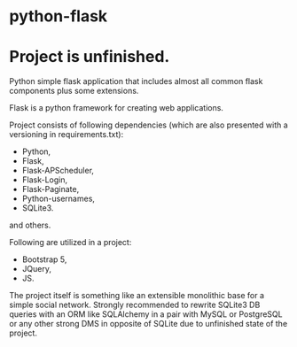 # python-flask
# Project is unfinished.

Python simple flask application that includes almost all common flask components plus some extensions.

Flask is a python framework for creating web applications.

Project consists of following dependencies (which are also presented with a versioning in requirements.txt):
- Python,
- Flask,
- Flask-APScheduler,
- Flask-Login,
- Flask-Paginate,
- Python-usernames,
- SQLite3.

and others.

Following are utilized in a project:
- Bootstrap 5,
- JQuery,
- JS.

The project itself is something like an extensible monolithic base for a simple social network.
Strongly recommended to rewrite SQLite3 DB queries with an ORM like SQLAlchemy in a pair with MySQL or PostgreSQL or any other strong DMS in opposite of SQLite due to unfinished state of the project.
